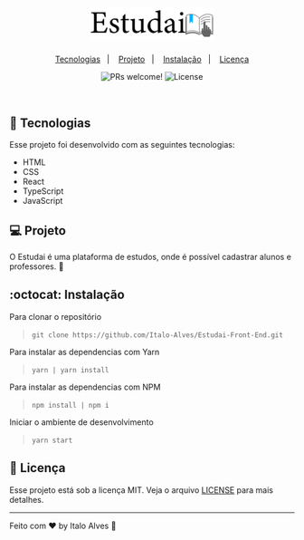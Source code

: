 <h1 align="center">
  <img alt="Estudai" title="Estudai" src=".github/logoEstudai.svg" width="220px" />
</h1>

<p align="center">
  <a href="#-tecnologias">Tecnologias</a>&nbsp;&nbsp;&nbsp;|&nbsp;&nbsp;&nbsp;
  <a href="#-projeto">Projeto</a>&nbsp;&nbsp;&nbsp;|&nbsp;&nbsp;&nbsp;
  <a href="#-layout">Instalação</a>&nbsp;&nbsp;&nbsp;|&nbsp;&nbsp;&nbsp;
  <a href="#memo-licença">Licença</a>
</p>

<p align="center">
 <img src="https://img.shields.io/static/v1?label=PRs&message=welcome&color=49AA26&labelColor=000000" alt="PRs welcome!" />

  <img alt="License" src="https://img.shields.io/static/v1?label=license&message=MIT&color=49AA26&labelColor=000000">
</p>

<br>

<!-- <p align="center">
  <img alt="Estudai" src=".github/devfinances.png" width="100%">
</p> -->

## 🚀 Tecnologias

Esse projeto foi desenvolvido com as seguintes tecnologias:

- HTML
- CSS
- React
- TypeScript
- JavaScript

## 💻 Projeto

O Estudai é uma plataforma de estudos, onde é possível cadastrar alunos e professores. :blue_book:

## :octocat: Instalação

Para clonar o repositório

> `git clone https://github.com/Italo-Alves/Estudai-Front-End.git`

Para instalar as dependencias com Yarn

> `yarn | yarn install`

Para instalar as dependencias com NPM

> `npm install | npm i`

Iniciar o ambiente de desenvolvimento

> `yarn start`

## :memo: Licença

Esse projeto está sob a licença MIT. Veja o arquivo [LICENSE](LICENSE.md) para mais detalhes.

---

Feito com ♥ by Italo Alves :wave:
